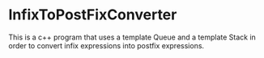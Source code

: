 # InfixToPostFixConverter
This is a c++ program that uses a template Queue and a template Stack in order to convert infix expressions into postfix expressions.
